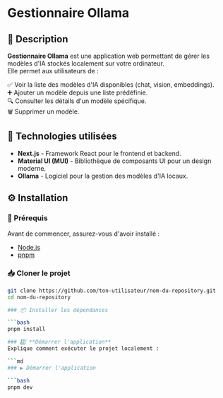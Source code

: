 # Gestionnaire Ollama

## 📝 Description

**Gestionnaire Ollama** est une application web permettant de gérer les modèles d'IA stockés localement sur votre ordinateur.  
Elle permet aux utilisateurs de :  

✅ Voir la liste des modèles d'IA disponibles (chat, vision, embeddings).  
➕ Ajouter un modèle depuis une liste prédéfinie.  
🔍 Consulter les détails d'un modèle spécifique.  
🗑️ Supprimer un modèle.  

## 🚀 Technologies utilisées

- **Next.js** - Framework React pour le frontend et backend.
- **Material UI (MUI)** - Bibliothèque de composants UI pour un design moderne.
- **Ollama** - Logiciel pour la gestion des modèles d'IA locaux.

## ⚙️ Installation

### 📌 Prérequis

Avant de commencer, assurez-vous d'avoir installé :  

- [Node.js](https://nodejs.org/)  
- [pnpm](https://pnpm.io/)  

### 📥 Cloner le projet

```bash
git clone https://github.com/ton-utilisateur/nom-du-repository.git
cd nom-du-repository

### 📦 Installer les dépendances

```bash
pnpm install

### 2️⃣ **Démarrer l'application**  
Explique comment exécuter le projet localement :  

```md
### ▶️ Démarrer l'application

```bash
pnpm dev
